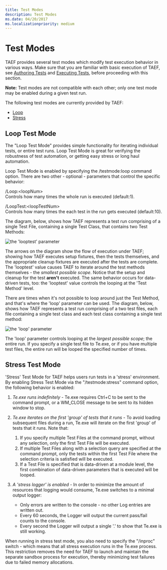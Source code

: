 ```yaml
---
title: Test Modes
description: Test Modes
ms.date: 04/20/2017
ms.localizationpriority: medium
---
```


# Test Modes


TAEF provides several test modes which modify test execution behavior in various ways. Make sure that you are familiar with basic execution of TAEF, see [Authoring Tests](authoring-tests.md) and [Executing Tests](executing-tests.md), before proceeding with this section.

**Note:** Test modes are not compatible with each other; only one test mode may be enabled during a given test run.

The following test modes are currently provided by TAEF:

-   [Loop](#loop)
-   [Stress](#stress)

## <span id="loop"></span><span id="LOOP"></span>Loop Test Mode


The "Loop Test Mode" provides simple functionality for iterating individual tests, or entire test runs. Loop Test Mode is great for verifying the robustness of test automation, or getting easy stress or long haul automation.

Loop Test Mode is enabled by specifying the /testmode:loop command option. There are two other - optional - parameters that control the specific behavior:

<span id="_Loop__loopNum_"></span><span id="_loop__loopnum_"></span><span id="_LOOP__LOOPNUM_"></span>/Loop:&lt;loopNum&gt;  
Controls how many times the whole run is executed (default:1).

<span id="_LoopTest__loopTestNum_"></span><span id="_looptest__looptestnum_"></span><span id="_LOOPTEST__LOOPTESTNUM_"></span>/LoopTest:&lt;loopTestNum&gt;  
Controls how many times the each test in the run gets executed (default:10).

The diagram, below, shows how TAEF represents a test run comprising of a single Test File, containing a single Test Class, that contains two Test Methods:

![the 'looptest' parameter](images/looptestmode-looptest.png)

The arrows on the diagram show the flow of execution under TAEF; showing how TAEF executes setup fixtures, then the tests themselves, and the appropriate cleanup fixtures are executed after the tests are complete. The 'looptest' value causes TAEF to iterate around the test methods themselves - the *smallest possible scope*. Notice that the setup and cleanup for the test **aren't** executed. The same behavior occurs for data-driven tests, too: the 'looptest' value controls the looping at the 'Test Method' level.

There are times when it's not possible to loop around just the Test Method, and that's where the 'loop' parameter can be used. The diagram, below, shows how TAEF represents a test run comprising of a two test files, each file containing a single test class and each test class containing a single test method:

![the 'loop' parameter](images/looptestmode-loop.png)

The 'loop' parameter controls looping at the *largest possible scope*; the entire run. If you specify a single test file to Te.exe, or if you have multiple test files, the entire run will be looped the specified number of times.

## <span id="stress"></span><span id="STRESS"></span>Stress Test Mode


'Stress' Test Mode for TAEF helps users run tests in a 'stress' environment. By enabling Stress Test Mode via the "/testmode:stress" command option, the following behavior is enabled:

1.  *Te.exe runs indefinitely* - Te.exe requires Ctrl+C to be sent to the command prompt, or a WM\_CLOSE message to be sent to its hidden window to stop.
2.  *Te.exe iterates on the first 'group' of tests that it runs* - To avoid loading subsequent files during a run, Te.exe will iterate on the first 'group' of tests that it runs. Note that:
    1.  If you specify multiple Test Files at the command prompt, without any selection, only the first Test File will be executed.
    2.  If multiple Test Files along with a selection query are specified at the command prompt, only the tests within the first Test File where the selection criteria is satisfied will be executed.
    3.  If a Test File is specified that is data-driven at a module level, the first combination of data-driven parameters that is executed will be looped.

3.  *A 'stress logger' is enabled* - In order to minimize the amount of resources that logging would consume, Te.exe switches to a minimal output logger:
    -   Only errors are written to the console - no other Log entries are written out.
    -   Every 60 seconds, the Logger will output the current pass/fail counts to the console.
    -   Every second the Logger will output a single '.' to show that Te.exe is still working.

When running in stress test mode, you also need to specify the "/inproc" switch - which means that all stress execution runs in the Te.exe process. This restriction removes the need for TAEF to launch and maintain the separate sandbox process for execution, thereby minimizing test failures due to failed memory allocations.

 

 





